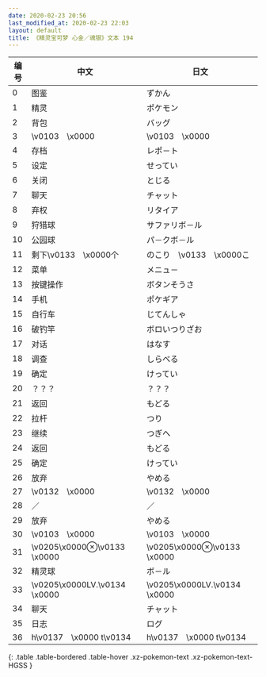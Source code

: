 ```yaml
---
date: 2020-02-23 20:56
last_modified_at: 2020-02-23 22:03
layout: default
title: 《精灵宝可梦 心金／魂银》文本 194
---
```

| 编号 | 中文 | 日文 |
| ---- | ---- | ---- |
| 0 | 图鉴 | ずかん |
| 1 | 精灵 | ポケモン |
| 2 | 背包 | バッグ |
| 3 | \v0103　\x0000 | \v0103　\x0000 |
| 4 | 存档 | レポ－ト |
| 5 | 设定 | せってい |
| 6 | 关闭 | とじる |
| 7 | 聊天 | チャット |
| 8 | 弃权 | リタイア |
| 9 | 狩猎球 | サファリボ－ル |
| 10 | 公园球 | パ－クボ－ル |
| 11 | 剩下\v0133　\x0000个 | のこり　\v0133　\x0000こ |
| 12 | 菜单 | メニュ－ |
| 13 | 按键操作 | ボタンそうさ |
| 14 | 手机 | ポケギア |
| 15 | 自行车 | じてんしゃ |
| 16 | 破钓竿 | ボロいつりざお |
| 17 | 对话 | はなす |
| 18 | 调查 | しらべる |
| 19 | 确定 | けってい |
| 20 | ？？？ | ？？？ |
| 21 | 返回 | もどる |
| 22 | 拉杆 | つり |
| 23 | 继续 | つぎへ |
| 24 | 返回 | もどる |
| 25 | 确定 | けってい |
| 26 | 放弃 | やめる |
| 27 | \v0132　\x0000 | \v0132　\x0000 |
| 28 | ／ | ／ |
| 29 | 放弃 | やめる |
| 30 | \v0103　\x0000 | \v0103　\x0000 |
| 31 | \v0205\x0000⊗\v0133　\x0000 | \v0205\x0000⊗\v0133　\x0000 |
| 32 | 精灵球 | ボ－ル |
| 33 | \v0205\x0000LV.\v0134　\x0000 | \v0205\x0000LV.\v0134　\x0000 |
| 34 | 聊天 | チャット |
| 35 | 日志 | ログ |
| 36 | h\v0137　\x0000 t\v0134　　 | h\v0137　\x0000 t\v0134　　 |
{: .table .table-bordered .table-hover .xz-pokemon-text .xz-pokemon-text-HGSS }